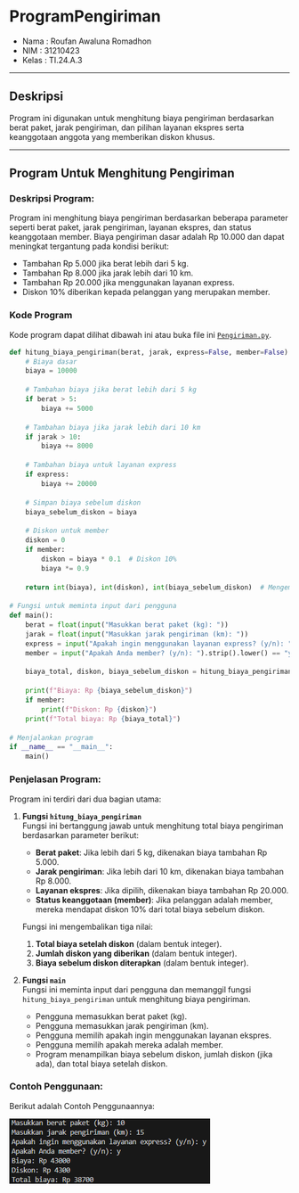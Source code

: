# ProgramPengiriman

- Nama : Roufan Awaluna Romadhon
- NIM : 31210423
- Kelas : TI.24.A.3

---

## Deskripsi
Program ini digunakan untuk menghitung biaya pengiriman berdasarkan berat paket, jarak pengiriman, dan pilihan layanan ekspres serta keanggotaan anggota yang memberikan diskon khusus.

---

## Program Untuk Menghitung Pengiriman

### Deskripsi Program:
Program ini menghitung biaya pengiriman berdasarkan beberapa parameter seperti berat paket, jarak pengiriman, layanan ekspres, dan status keanggotaan member. Biaya pengiriman dasar adalah Rp 10.000 dan dapat meningkat tergantung pada kondisi berikut:

- Tambahan Rp 5.000 jika berat lebih dari 5 kg.
- Tambahan Rp 8.000 jika jarak lebih dari 10 km.
- Tambahan Rp 20.000 jika menggunakan layanan express.
- Diskon 10% diberikan kepada pelanggan yang merupakan member.

### Kode Program
Kode program dapat dilihat dibawah ini atau buka file ini [`Pengiriman.py`](Pengiriman.py).
```python
def hitung_biaya_pengiriman(berat, jarak, express=False, member=False):
    # Biaya dasar
    biaya = 10000
    
    # Tambahan biaya jika berat lebih dari 5 kg
    if berat > 5:
        biaya += 5000
    
    # Tambahan biaya jika jarak lebih dari 10 km
    if jarak > 10:
        biaya += 8000
    
    # Tambahan biaya untuk layanan express
    if express:
        biaya += 20000
    
    # Simpan biaya sebelum diskon
    biaya_sebelum_diskon = biaya
    
    # Diskon untuk member
    diskon = 0
    if member:
        diskon = biaya * 0.1  # Diskon 10%
        biaya *= 0.9
    
    return int(biaya), int(diskon), int(biaya_sebelum_diskon)  # Mengembalikan nilai dalam bentuk integer

# Fungsi untuk meminta input dari pengguna
def main():
    berat = float(input("Masukkan berat paket (kg): "))
    jarak = float(input("Masukkan jarak pengiriman (km): "))
    express = input("Apakah ingin menggunakan layanan express? (y/n): ").strip().lower() == "y"
    member = input("Apakah Anda member? (y/n): ").strip().lower() == "y"
    
    biaya_total, diskon, biaya_sebelum_diskon = hitung_biaya_pengiriman(berat, jarak, express, member)
    
    print(f"Biaya: Rp {biaya_sebelum_diskon}")
    if member:
        print(f"Diskon: Rp {diskon}")
    print(f"Total biaya: Rp {biaya_total}")

# Menjalankan program
if __name__ == "__main__":
    main()
```

### Penjelasan Program:
Program ini terdiri dari dua bagian utama:

1. **Fungsi `hitung_biaya_pengiriman`**  
   Fungsi ini bertanggung jawab untuk menghitung total biaya pengiriman berdasarkan parameter berikut:
   - **Berat paket**: Jika lebih dari 5 kg, dikenakan biaya tambahan Rp 5.000.
   - **Jarak pengiriman**: Jika lebih dari 10 km, dikenakan biaya tambahan Rp 8.000.
   - **Layanan ekspres**: Jika dipilih, dikenakan biaya tambahan Rp 20.000.
   - **Status keanggotaan (member)**: Jika pelanggan adalah member, mereka mendapat diskon 10% dari total biaya sebelum diskon.
   
   Fungsi ini mengembalikan tiga nilai:
   1. **Total biaya setelah diskon** (dalam bentuk integer).
   2. **Jumlah diskon yang diberikan** (dalam bentuk integer).
   3. **Biaya sebelum diskon diterapkan** (dalam bentuk integer).

2. **Fungsi `main`**  
   Fungsi ini meminta input dari pengguna dan memanggil fungsi `hitung_biaya_pengiriman` untuk menghitung biaya pengiriman.
   - Pengguna memasukkan berat paket (kg).
   - Pengguna memasukkan jarak pengiriman (km).
   - Pengguna memilih apakah ingin menggunakan layanan ekspres.
   - Pengguna memilih apakah mereka adalah member.
   - Program menampilkan biaya sebelum diskon, jumlah diskon (jika ada), dan total biaya setelah diskon.

### Contoh Penggunaan:
Berikut adalah Contoh Penggunaannya:

![Screenshot1](screenshot1.png)
